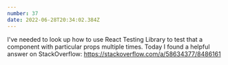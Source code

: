 ```yaml
---
number: 37
date: 2022-06-28T20:34:02.384Z
---
```


I've needed to look up how to use React Testing Library to test that a component with particular props multiple times. Today I found a helpful answer on StackOverflow: https://stackoverflow.com/a/58634377/8486161
